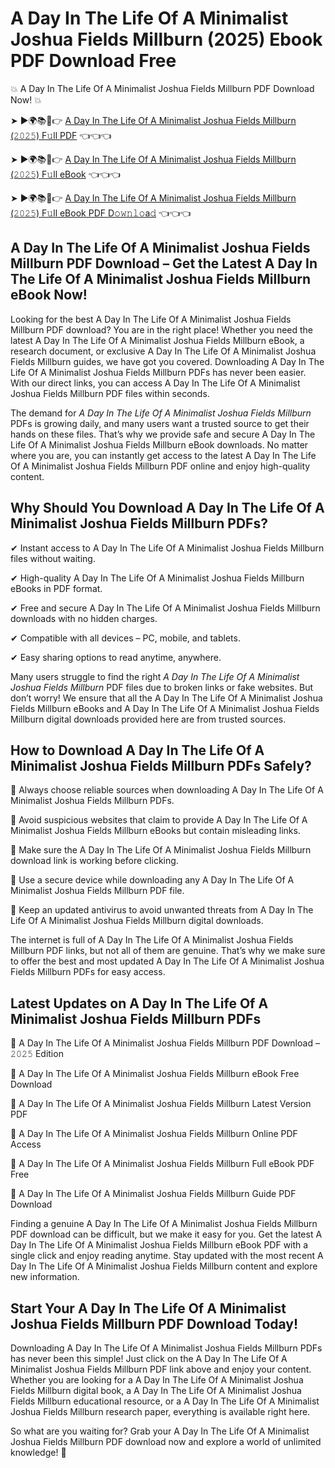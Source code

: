 # A Day In The Life Of A Minimalist Joshua Fields Millburn (2025) Ebook PDF Download Free

💥 A Day In The Life Of A Minimalist Joshua Fields Millburn PDF Download Now! 💥

➤ ►🌍📚📱👉 [A Day In The Life Of A Minimalist Joshua Fields Millburn (𝟸𝟶𝟸𝟻) F𝚞ll PDF](https://getpdf.xyz/a-day-in-the-life-of-a-minimalist-joshua-fields-millburn) 👈👈👈


➤ ►🌍📚📱👉 [A Day In The Life Of A Minimalist Joshua Fields Millburn (𝟸𝟶𝟸𝟻) F𝚞ll eBook](https://getpdf.xyz/a-day-in-the-life-of-a-minimalist-joshua-fields-millburn) 👈👈👈


➤ ►🌍📚📱👉 [A Day In The Life Of A Minimalist Joshua Fields Millburn (𝟸𝟶𝟸𝟻) F𝚞ll eBook PDF D𝚘𝚠𝚗𝚕𝚘a𝚍](https://getpdf.xyz/a-day-in-the-life-of-a-minimalist-joshua-fields-millburn) 👈👈👈


## A Day In The Life Of A Minimalist Joshua Fields Millburn PDF Download – Get the Latest A Day In The Life Of A Minimalist Joshua Fields Millburn eBook Now!

Looking for the best A Day In The Life Of A Minimalist Joshua Fields Millburn PDF download? You are in the right place! Whether you need the latest A Day In The Life Of A Minimalist Joshua Fields Millburn eBook, a research document, or exclusive A Day In The Life Of A Minimalist Joshua Fields Millburn guides, we have got you covered. Downloading A Day In The Life Of A Minimalist Joshua Fields Millburn PDFs has never been easier. With our direct links, you can access A Day In The Life Of A Minimalist Joshua Fields Millburn PDF files within seconds.

The demand for *A Day In The Life Of A Minimalist Joshua Fields Millburn* PDFs is growing daily, and many users want a trusted source to get their hands on these files. That’s why we provide safe and secure A Day In The Life Of A Minimalist Joshua Fields Millburn eBook downloads. No matter where you are, you can instantly get access to the latest A Day In The Life Of A Minimalist Joshua Fields Millburn PDF online and enjoy high-quality content.

## Why Should You Download A Day In The Life Of A Minimalist Joshua Fields Millburn PDFs?

✔ Instant access to A Day In The Life Of A Minimalist Joshua Fields Millburn files without waiting.

✔ High-quality A Day In The Life Of A Minimalist Joshua Fields Millburn eBooks in PDF format.

✔ Free and secure A Day In The Life Of A Minimalist Joshua Fields Millburn downloads with no hidden charges.

✔ Compatible with all devices – PC, mobile, and tablets.

✔ Easy sharing options to read anytime, anywhere.

Many users struggle to find the right *A Day In The Life Of A Minimalist Joshua Fields Millburn* PDF files due to broken links or fake websites. But don’t worry! We ensure that all the A Day In The Life Of A Minimalist Joshua Fields Millburn eBooks and A Day In The Life Of A Minimalist Joshua Fields Millburn digital downloads provided here are from trusted sources.

## How to Download A Day In The Life Of A Minimalist Joshua Fields Millburn PDFs Safely?

📌 Always choose reliable sources when downloading A Day In The Life Of A Minimalist Joshua Fields Millburn PDFs.

📌 Avoid suspicious websites that claim to provide A Day In The Life Of A Minimalist Joshua Fields Millburn eBooks but contain misleading links.

📌 Make sure the A Day In The Life Of A Minimalist Joshua Fields Millburn download link is working before clicking.

📌 Use a secure device while downloading any A Day In The Life Of A Minimalist Joshua Fields Millburn PDF file.

📌 Keep an updated antivirus to avoid unwanted threats from A Day In The Life Of A Minimalist Joshua Fields Millburn digital downloads.

The internet is full of A Day In The Life Of A Minimalist Joshua Fields Millburn PDF links, but not all of them are genuine. That’s why we make sure to offer the best and most updated A Day In The Life Of A Minimalist Joshua Fields Millburn PDFs for easy access.

## Latest Updates on A Day In The Life Of A Minimalist Joshua Fields Millburn PDFs

🔹 A Day In The Life Of A Minimalist Joshua Fields Millburn PDF Download – 𝟸𝟶𝟸𝟻 Edition

🔹 A Day In The Life Of A Minimalist Joshua Fields Millburn eBook Free Download

🔹 A Day In The Life Of A Minimalist Joshua Fields Millburn Latest Version PDF

🔹 A Day In The Life Of A Minimalist Joshua Fields Millburn Online PDF Access

🔹 A Day In The Life Of A Minimalist Joshua Fields Millburn Full eBook PDF Free

🔹 A Day In The Life Of A Minimalist Joshua Fields Millburn Guide PDF Download

Finding a genuine A Day In The Life Of A Minimalist Joshua Fields Millburn PDF download can be difficult, but we make it easy for you. Get the latest A Day In The Life Of A Minimalist Joshua Fields Millburn eBook PDF with a single click and enjoy reading anytime. Stay updated with the most recent A Day In The Life Of A Minimalist Joshua Fields Millburn content and explore new information.

## Start Your A Day In The Life Of A Minimalist Joshua Fields Millburn PDF Download Today!

Downloading A Day In The Life Of A Minimalist Joshua Fields Millburn PDFs has never been this simple! Just click on the A Day In The Life Of A Minimalist Joshua Fields Millburn PDF link above and enjoy your content. Whether you are looking for a A Day In The Life Of A Minimalist Joshua Fields Millburn digital book, a A Day In The Life Of A Minimalist Joshua Fields Millburn educational resource, or a A Day In The Life Of A Minimalist Joshua Fields Millburn research paper, everything is available right here.

So what are you waiting for? Grab your A Day In The Life Of A Minimalist Joshua Fields Millburn PDF download now and explore a world of unlimited knowledge! 🚀